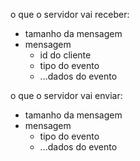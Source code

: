 o que o servidor vai receber:
- tamanho da mensagem
- mensagem
  - id do cliente
  - tipo do evento
  - ...dados do evento


o que o servidor vai enviar:
- tamanho da mensagem
- mensagem
  - tipo do evento
  - ...dados do evento
